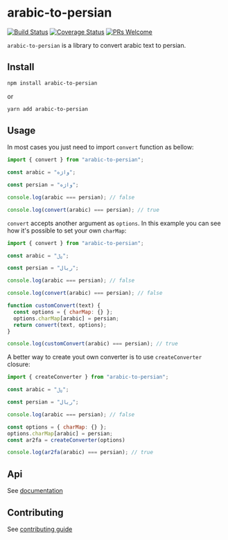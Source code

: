 # arabic-to-persian

[![Build Status](https://travis-ci.org/Vajehyab/arabic-to-persian.js.svg?branch=master)](https://travis-ci.org/Vajehyab/arabic-to-persian.js)
[![Coverage Status](https://coveralls.io/repos/github/Vajehyab/arabic-to-persian.js/badge.svg?branch=master)](https://coveralls.io/github/Vajehyab/arabic-to-persian.js?branch=master)
[![PRs Welcome](https://img.shields.io/badge/PRs-welcome-brightgreen.svg?style=flat-square)](http://makeapullrequest.com)

`arabic-to-persian` is a library to convert arabic text to persian.

## Install

```bash
npm install arabic-to-persian
```

or

```bash
yarn add arabic-to-persian
```

## Usage

In most cases you just need to import `convert` function as bellow:

```javascript
import { convert } from "arabic-to-persian";

const arabic = "ﻭاﮊﻩ";

const persian = "واژه";

console.log(arabic === persian); // false

console.log(convert(arabic) === persian); // true
```

`convert` accepts another argument as `options`.
In this example you can see how it's possible to set your own `charMap`:

```javascript
import { convert } from "arabic-to-persian";

const arabic = "﷼";

const persian = "ریال";

console.log(arabic === persian); // false

console.log(convert(arabic) === persian); // false

function customConvert(text) {
  const options = { charMap: {} };
  options.charMap[arabic] = persian;
  return convert(text, options);
}

console.log(customConvert(arabic) === persian); // true
```

A better way to create yout own converter is to use `createConverter` closure:

```javascript
import { createConverter } from "arabic-to-persian";

const arabic = "﷼";

const persian = "ریال";

console.log(arabic === persian); // false

const options = { charMap: {} };
options.charMap[arabic] = persian;
const ar2fa = createConverter(options)

console.log(ar2fa(arabic) === persian); // true
```

## Api

See [documentation](https://vajehyab.github.io/arabic-to-persian.js)

## Contributing

See [contributing guide](CONTRIBUTING.md)
